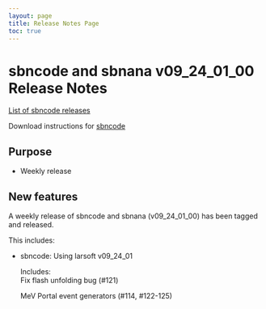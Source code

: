 ```yaml
---
layout: page
title: Release Notes Page
toc: true
---
```


sbncode and sbnana v09_24_01_00 Release Notes
=======================================================================================

[List of sbncode releases](https://github.com/SBNSoftware/SBNSoftware.github.io/tree/master/AnalysisInfrastructure/Releases)

Download instructions for [sbncode]()

Purpose
---------------------------------------------------

* Weekly release

New features
---------------------------------------------------
A weekly release of sbncode and sbnana (v09_24_01_00) has been tagged and released. 


This includes:
* sbncode:
   Using larsoft v09_24_01
   
   
   Includes:  
    Fix flash unfolding bug (#121)
    
    
    MeV Portal event generators (#114, #122-125)
